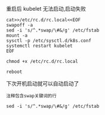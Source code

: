 重启后 kubelet 无法启动,启动失败
<br>
```
cat>>/etc/rc.d/rc.local<<EOF
swapoff -a
sed -i 's/^.*swap/\#&/g' /etc/fstab
mount -a
sysctl -p /etc/sysctl.d/k8s.conf
systemctl restart kubelet
EOF

chmod +x /etc/rc.d/rc.local

reboot
```
下次开机启动就可以自动启动了
<br>
```
注释包含swap关键词的行

sed -i 's/^.*swap/\#&/g' /etc/fstab
```
